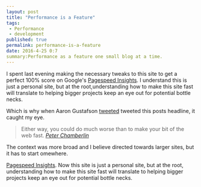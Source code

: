 ```yaml
---
layout: post
title: "Performance is a Feature"
tags:
 - Performance
 - development
published: true
permalink: performance-is-a-feature
date: 2016-4-25 0:7
summary:Performance as a feature one small blog at a time.
---
```


 I spent last evening making the necessary tweaks to this site to get a perfect 100% score on Google's
[Pagespeed Insights](https://developers.google.com/speed/pagespeed/insights/). I understand this is just a personal site, but at the root,understanding how to make this site fast will translate to helping bigger projects keep an eye out for potential bottle necks.

Which is why when Aaron Gustafson [tweeted](https://twitter.com/AaronGustafson/status/724448660076027904) tweeted this posts headline, it caught my eye.

<blockquote>
Either way, you could do much worse than to make your bit of the web fast.
<cite><a href="https://peterchamberlin.com/fast.php">Peter Chamberlin</a></cite></blockquote>

The context was more broad and I believe directed towards larger sites, but it has to start omewhere.

[Pagespeed Insights](https://developers.google.com/speed/pagespeed/insights/). Now this site is just a personal site, but at the root, understanding how to make this site fast will translate to helping bigger projects keep an eye out for potential bottle necks.

<a href="https://brid.gy/publish/twitter"></a>
